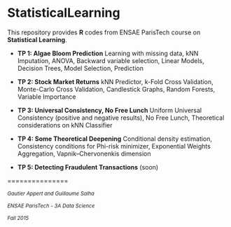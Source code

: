 # StatisticalLearning

This repository provides **R** codes from ENSAE ParisTech course on **Statistical Learning**.  


* **TP 1: Algae Bloom Prediction** Learning with missing data, kNN Imputation, ANOVA, Backward variable selection, Linear Models, Decision Trees, Model Selection, Prediction

* **TP 2: Stock Market Returns** kNN Predictor, k-Fold Cross Validation, Monte-Carlo Cross Validation, Candlestick Graphs, Random Forests, Variable Importance

* **TP 3: Universal Consistency, No Free Lunch** Uniform Universal Consistency (positive and negative results), No Free Lunch, Theoretical considerations on kNN Classifier 

* **TP 4: Some Theoretical Deepening** Conditional density estimation, Consistency conditions for Phi-risk minimizer, Exponential Weights Aggregation,  Vapnik–Chervonenkis dimension

* **TP 5: Detecting Fraudulent Transactions** (soon)

===============


<sup>*Gautier Appert and Guillaume Salha*

<sup>*ENSAE ParisTech - 3A Data Science*

<sup>*Fall 2015*

